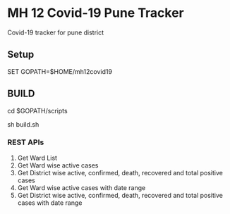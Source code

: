 # MH 12 Covid-19 Pune Tracker
Covid-19 tracker for pune district

## Setup

SET GOPATH=$HOME/mh12covid19

## BUILD

cd $GOPATH/scripts

sh build.sh

### REST APIs

1. Get Ward List
2. Get Ward wise active cases
3. Get District wise active, confirmed, death, recovered and total positive cases
4. Get Ward wise active cases with date range
5. Get District wise active, confirmed, death, recovered and total positive cases with date range


